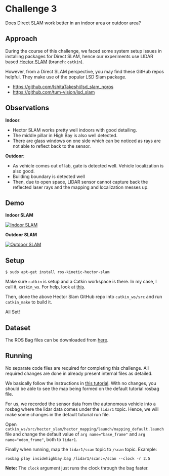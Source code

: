 # Challenge 3

Does Direct SLAM work better in an indoor area or outdoor area?

## Approach

During the course of this challenge, we faced some system setup issues in installing packages for Direct SLAM, hence our experiments use LIDAR based [Hector SLAM](https://github.com/tu-darmstadt-ros-pkg/hector_slam/tree/catkin) (branch: ```catkin```).

However, from a Direct SLAM perspective, you may find these GitHub repos helpful. They make use of the popular LSD Slam package.
* https://github.com/IshitaTakeshi/lsd_slam_noros
* https://github.com/tum-vision/lsd_slam

## Observations

**Indoor**: 
* Hector SLAM works pretty well indoors with good detailing. 
* The middle pillar in High Bay is also well detected. 
* There are glass windows on one side which can be noticed as rays are not able to reflect back to the sensor.

**Outdoor**: 
* As vehicle comes out of lab, gate is detected well. Vehicle localization is also good.
* Building boundary is detected well
* Then, due to open space, LIDAR sensor cannot capture back the reflected laser rays and the mapping and localization messes up.


## Demo

**Indoor SLAM**

[![Indoor SLAM](https://img.youtube.com/vi/ZigVMt5cRA4/0.jpg)](https://www.youtube.com/watch?v=ZigVMt5cRA4)

**Outdoor SLAM**

[![Outdoor SLAM](https://img.youtube.com/vi/_qh8o3lFWdw/0.jpg)](https://www.youtube.com/watch?v=_qh8o3lFWdw)

## Setup

```commandline
$ sudo apt-get install ros-kinetic-hector-slam
```

Make sure ```catkin``` is setup and a Catkin workspace is there. In my case, I call it, ```catkin_ws```. For help, look at [this](http://wiki.ros.org/catkin/Tutorials/create_a_workspace).

Then, clone the above Hector Slam GitHub repo into ```catkin_ws/src``` and run ```catkin_make``` to build it.

All Set!

## Dataset

The ROS Bag files can be downloaded from [here]().

## Running

No separate code files are required for completing this challenge. All required changes are done in already present internal files as detailed.

We basically follow the instructions in [this tutorial](http://wiki.ros.org/hector_slam/Tutorials/MappingUsingLoggedData). With no changes, you should be able to see the map being formed on the default tutorial rosbag file. 

For us, we recorded the sensor data from the autonomous vehicle into a rosbag where the lidar data comes under the ```lidar1``` topic. Hence, we will make some changes in the default tuturial run file.

Open ```catkin_ws/src/hector_slam/hector_mapping/launch/mapping_default.launch``` file and change the default value of ```arg name="base_frame"``` and ```arg name="odom_frame"```, both to ```lidar1```.

Finally when running, map the ```lidar1/scan``` topic to ```/scan``` topic. Example:

```commandline
rosbag play insidehighbay.bag /lidar1/scan:=/scan --clock -r 2.5
```

**Note:** The ```clock``` argument just runs the clock through the bag faster.
